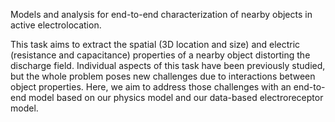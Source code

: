 Models and analysis for end-to-end characterization of nearby objects in active electrolocation.

This task aims to extract the spatial (3D location and size) and electric (resistance and capacitance) properties of a nearby object distorting the discharge field. Individual aspects of this task have been previously studied, but the whole problem poses new challenges due to interactions between object properties. Here, we aim to address those challenges with an end-to-end model based on our physics model and our data-based electroreceptor model.